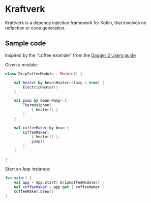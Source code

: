 Kraftverk
===========================

Kraftverk is a depency injection framework for Kotlin, that involves no reflection or code generation.

Sample code
---------
Inspired by the "coffee example" from the [Dagger 2 Users guide](https://dagger.dev/users-guide.html)

Given a module:
```kotlin
class DripCoffeeModule : Module() {

    val heater by bean<Heater>(lazy = true) {
        ElectricHeater()
    }

    val pump by bean<Pump> {
        Thermosiphon(
            { heater() }
        )
    }

    val coffeeMaker by bean {
        CoffeeMaker(
            { heater() },
            pump()
        )
    }

}
```
Start an App instance:
```kotlin
fun main() {
    val app = App.start{ DripCoffeeModule() }
    val coffeeMaker = app.get { coffeeMaker }
    coffeeMaker.brew()
}
```



